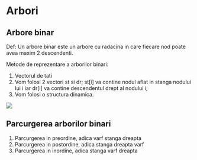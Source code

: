 # Arbori

## Arbore binar

Def: Un arbore binar este un arbore cu radacina in care fiecare nod poate avea maxim 2 descendenti.

Metode de reprezentare a arborilor binari:
1. Vectorul de tati
2. Vom folosi 2 vectori st si dr; st[i] va contine nodul aflat in stanga nodului lui i iar dr[i] va contine descendentul
drept al nodului i;
3. Vom folosi o structura dinamica.

![](https://upload.wikimedia.org/wikipedia/commons/thumb/f/f7/Binary_tree.svg/1200px-Binary_tree.svg.png)

## Parcurgerea arborilor binari
1. Parcurgerea in preordine, adica varf stanga dreapta
2. Parcurgerea in postordine, adica stanga dreapta varf
3. Parcurgerea in inordine, adica stanga varf dreapta
